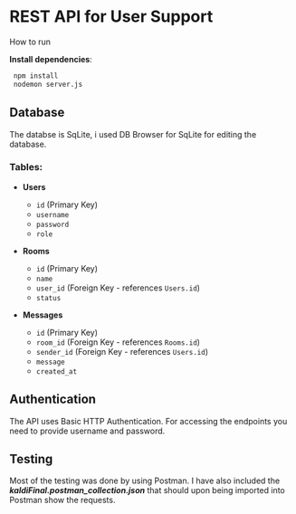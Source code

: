 # REST API for User Support

How to run

 **Install dependencies**:
   ```bash
    npm install
    nodemon server.js
   ```

## Database

The databse is SqLite, i used DB Browser for SqLite for editing the database.

### Tables:

- **Users**
  - `id` (Primary Key)
  - `username`
  - `password`
  - `role`

- **Rooms**
  - `id` (Primary Key)
  - `name`
  - `user_id` (Foreign Key - references `Users.id`)
  - `status`

- **Messages**
  - `id` (Primary Key)
  - `room_id` (Foreign Key - references `Rooms.id`)
  - `sender_id` (Foreign Key - references `Users.id`)
  - `message`
  - `created_at`


## Authentication

The API uses Basic HTTP Authentication. 
For accessing the endpoints you need to provide username and password.

## Testing

Most of the testing was done by using Postman.
I have also included the _**kaldiFinal.postman_collection.json**_ that should upon being imported into Postman show the requests.